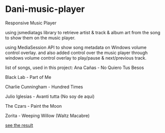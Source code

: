 # Dani-music-player

Responsive Music Player

using jsmediatags library to retrieve artist & track & album art from the song to show them on the music player.

using MediaSession API to show song metadata on Windows volume control overlay. and also added control over the music player through windows volume control overlay to play/pause & next/previous track.

list of songs, used in this project: 
  Ana Cañas - No Quiero Tus Besos
  
  Black Lab - Part of Me
  
  Charlie Cunningham - Hundred Times
  
  Julio Iglesias - Avanti tutta (No soy de aquí)
  
  The Czars - Paint the Moon
  
  Zorita - Weeping Willow (Waltz Macabre)

[see the result](https://danielqolami.github.io/Dani-music-player/)

